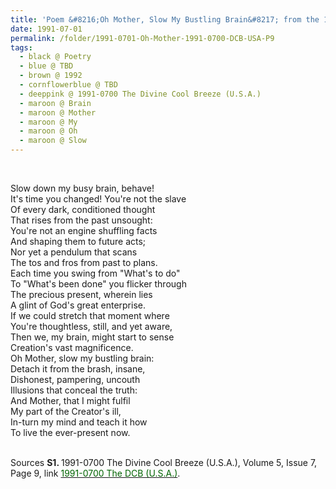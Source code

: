```yaml
---
title: 'Poem &#8216;Oh Mother, Slow My Bustling Brain&#8217; from the 1991-0700 The Divine Cool Breeze (U.S.A.), Volume 5, Issue 6, Page 9'
date: 1991-07-01
permalink: /folder/1991-0701-Oh-Mother-1991-0700-DCB-USA-P9
tags:
  - black @ Poetry
  - blue @ TBD
  - brown @ 1992
  - cornflowerblue @ TBD  
  - deeppink @ 1991-0700 The Divine Cool Breeze (U.S.A.)
  - maroon @ Brain  
  - maroon @ Mother
  - maroon @ My
  - maroon @ Oh
  - maroon @ Slow      
---
```


<br>

<p>
Slow down my busy brain, behave!<br>
It's time you changed! You're not the slave<br>
Of every dark, conditioned thought<br>
That rises from the past unsought:<br>
You're not an engine shuffling facts<br>
And shaping them to future acts;<br>
Nor yet a pendulum that scans<br>
The tos and fros from past to plans.<br>
Each time you swing from "What's to do"<br>
To "What's been done" you flicker through<br>
The precious present, wherein lies<br>
A glint of God's great enterprise.<br>
If we could stretch that moment where<br>
You're thoughtless, still, and yet aware,<br>
Then we, my brain, might start to sense<br>
Creation's vast magnificence.<br>
Oh Mother, slow my bustling brain:<br>
Detach it from the brash, insane,<br>
Dishonest, pampering, uncouth<br>
Illusions that conceal the truth:<br>
And Mother, that I might fulfil<br>
My part of the Creator's ill,<br>
In-turn my mind and teach it how<br>
To live the ever-present now.<br>
</p>

<br>

<wave-list>
<list-title color="DarkSeaGreen" width="40">Sources</list-title>
  <list-item color="BlanchedAlmond"  width="280"><b>S1. </b> 1991-0700 The Divine Cool Breeze (U.S.A.), Volume 5, Issue 7, Page 9, link <a href="https://b286c762-1c9b-468d-afbf-9f039b298299.usrfiles.com/ugd/b286c7_dd718c4c11c04f1d87294fd5256ee850.pdf"><font color="DarkGreen">1991-0700 The DCB (U.S.A.)</font></a>.</list-item>
</wave-list>